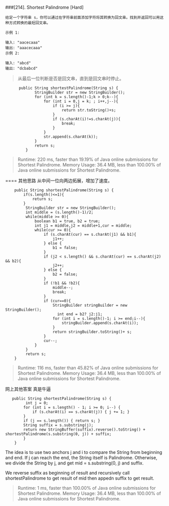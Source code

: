 ###[214]. Shortest Palindrome 
[Hard]
```
给定一个字符串 s，你可以通过在字符串前面添加字符将其转换为回文串。找到并返回可以用这种方式转换的最短回文串。

示例 1:

输入: "aacecaaa"
输出: "aaacecaaa"
示例 2:

输入: "abcd"
输出: "dcbabcd"

```
> 从最后一位判断是否是回文串，直到是回文串时停止。
>
>
>
>
>
```
      public String shortestPalindrome(String s) {
             StringBuilder str = new StringBuilder();
             for (int k = s.length()-1;k > 0;k--){
                 for (int i = 0,j = k; ; i++,j--){
                     if (i >= j){
                         return str.toString()+s;
                     }
                     if (s.charAt(i)!=s.charAt(j)){
                         break;
                     }
                 }
                 str.append(s.charAt(k));
             }
             return s;
         }
```

>Runtime: 220 ms, faster than 19.19% of Java online submissions for Shortest Palindrome.
 Memory Usage: 36.4 MB, less than 100.00% of Java online submissions for Shortest Palindrome.
>
====
其他思路 从中间一位向两边拓展，增加了速度。
```
    public String shortestPalindrome(String s) {
        if(s.length()<=1){
            return s;
        }
         StringBuilder str = new StringBuilder();
         int middle = (s.length()-1)/2;
         while(middle >= 0){
             boolean b1 = true, b2 = true;
             int j1 = middle,j2 = middle+1,cur = middle;
             while(cur >= 0){
                 if (s.charAt(cur) == s.charAt(j1) && b1){
                     j1++;
                 } else {
                     b1 = false;
                 }
                 if (j2 < s.length() && s.charAt(cur) == s.charAt(j2) && b2){
                     j2++;
                 } else {
                     b2 = false;
                 }
                 if (!b1 && !b2){
                     middle--;
                     break;
                 }
                 if (cur==0){
                     StringBuilder stringBuilder = new StringBuilder();
                       int end = b2? j2:j1;
                     for (int i = s.length()-1; i >= end;i--){
                         stringBuilder.append(s.charAt(i));
                     }
                     return stringBuilder.toString()+ s;
                 }
                 cur--;
             }
         }
         return s;
    }

``` 
>Runtime: 116 ms, faster than 45.82% of Java online submissions for Shortest Palindrome.
>Memory Usage: 36.4 MB, less than 100.00% of Java online submissions for Shortest Palindrome.

网上其他答案 真是牛逼
```
   public String shortestPalindrome(String s) {
         int j = 0;
        for (int i = s.length() - 1; i >= 0; i--) {
            if (s.charAt(i) == s.charAt(j)) { j += 1; }
        }
        if (j == s.length()) { return s; }
        String suffix = s.substring(j);
        return new StringBuffer(suffix).reverse().toString() + shortestPalindrome(s.substring(0, j)) + suffix;
        }
    }
```

The idea is to use two anchors j and i to compare the String from beginning and end.
If j can reach the end, the String itself is Palindrome. Otherwise, we divide the String by j, and get mid = s.substring(0, j) and suffix.

We reverse suffix as beginning of result and recursively call shortestPalindrome to get result of mid then appedn suffix to get result.
>Runtime: 1 ms, faster than 100.00% of Java online submissions for Shortest Palindrome.
Memory Usage: 36.4 MB, less than 100.00% of Java online submissions for Shortest Palindrome.
